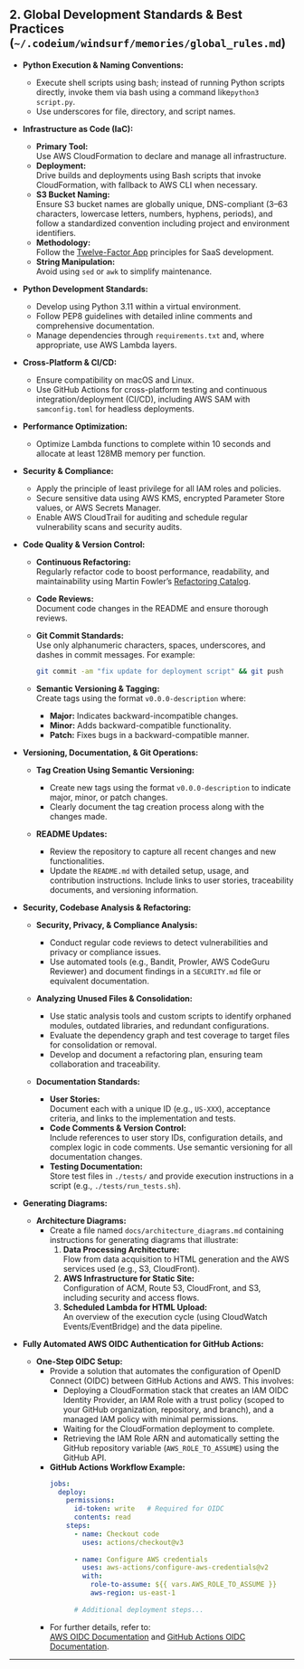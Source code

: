 ## 2. Global Development Standards & Best Practices (`~/.codeium/windsurf/memories/global_rules.md`) 

- **Python Execution & Naming Conventions:**
  - Execute shell scripts using bash; instead of running Python scripts directly, invoke them via bash using a command like`python3 script.py`.
  - Use underscores for file, directory, and script names.

- **Infrastructure as Code (IaC):**
  - **Primary Tool:**  
    Use AWS CloudFormation to declare and manage all infrastructure.
  - **Deployment:**  
    Drive builds and deployments using Bash scripts that invoke CloudFormation, with fallback to AWS CLI when necessary.
  - **S3 Bucket Naming:**  
    Ensure S3 bucket names are globally unique, DNS-compliant (3–63 characters, lowercase letters, numbers, hyphens, periods), and follow a standardized convention including project and environment identifiers.
  - **Methodology:**  
    Follow the [Twelve-Factor App](https://twelvefactorapp.com/) principles for SaaS development.
  - **String Manipulation:**  
    Avoid using `sed` or `awk` to simplify maintenance.

- **Python Development Standards:**
  - Develop using Python 3.11 within a virtual environment.
  - Follow PEP8 guidelines with detailed inline comments and comprehensive documentation.
  - Manage dependencies through `requirements.txt` and, where appropriate, use AWS Lambda layers.

- **Cross-Platform & CI/CD:**
  - Ensure compatibility on macOS and Linux.
  - Use GitHub Actions for cross-platform testing and continuous integration/deployment (CI/CD), including AWS SAM with `samconfig.toml` for headless deployments.

- **Performance Optimization:**
  - Optimize Lambda functions to complete within 10 seconds and allocate at least 128MB memory per function.

- **Security & Compliance:**
  - Apply the principle of least privilege for all IAM roles and policies.
  - Secure sensitive data using AWS KMS, encrypted Parameter Store values, or AWS Secrets Manager.
  - Enable AWS CloudTrail for auditing and schedule regular vulnerability scans and security audits.

- **Code Quality & Version Control:**
  - **Continuous Refactoring:**  
    Regularly refactor code to boost performance, readability, and maintainability using Martin Fowler’s [Refactoring Catalog](https://refactoring.com/catalog/).
  - **Code Reviews:**  
    Document code changes in the README and ensure thorough reviews.
  - **Git Commit Standards:**  
    Use only alphanumeric characters, spaces, underscores, and dashes in commit messages. For example:  
    ```bash
    git commit -am "fix update for deployment script" && git push
    ```
   
  - **Semantic Versioning & Tagging:**  
    Create tags using the format `v0.0.0-description` where:
    - **Major:** Indicates backward-incompatible changes.
    - **Minor:** Adds backward-compatible functionality.
    - **Patch:** Fixes bugs in a backward-compatible manner.

- **Versioning, Documentation, & Git Operations:**
  - **Tag Creation Using Semantic Versioning:**
    - Create new tags using the format `v0.0.0-description` to indicate major, minor, or patch changes.
    - Clearly document the tag creation process along with the changes made.
  
  - **README Updates:**
    - Review the repository to capture all recent changes and new functionalities.
    - Update the `README.md` with detailed setup, usage, and contribution instructions. Include links to user stories, traceability documents, and versioning information.

- **Security, Codebase Analysis & Refactoring:**
  - **Security, Privacy, & Compliance Analysis:**
    - Conduct regular code reviews to detect vulnerabilities and privacy or compliance issues.
    - Use automated tools (e.g., Bandit, Prowler, AWS CodeGuru Reviewer) and document findings in a `SECURITY.md` file or equivalent documentation.
  
  - **Analyzing Unused Files & Consolidation:**
    - Use static analysis tools and custom scripts to identify orphaned modules, outdated libraries, and redundant configurations.
    - Evaluate the dependency graph and test coverage to target files for consolidation or removal.
    - Develop and document a refactoring plan, ensuring team collaboration and traceability.

  - **Documentation Standards:**
    - **User Stories:**  
      Document each with a unique ID (e.g., `US-XXX`), acceptance criteria, and links to the implementation and tests.
    - **Code Comments & Version Control:**  
      Include references to user story IDs, configuration details, and complex logic in code comments. Use semantic versioning for all documentation changes.
    - **Testing Documentation:**  
      Store test files in `./tests/` and provide execution instructions in a script (e.g., `./tests/run_tests.sh`).

- **Generating Diagrams:**
  - **Architecture Diagrams:**
    - Create a file named `docs/architecture_diagrams.md` containing instructions for generating diagrams that illustrate:
      1. **Data Processing Architecture:**  
         Flow from data acquisition to HTML generation and the AWS services used (e.g., S3, CloudFront).
      2. **AWS Infrastructure for Static Site:**  
         Configuration of ACM, Route 53, CloudFront, and S3, including security and access flows.
      3. **Scheduled Lambda for HTML Upload:**  
         An overview of the execution cycle (using CloudWatch Events/EventBridge) and the data pipeline.

- **Fully Automated AWS OIDC Authentication for GitHub Actions:**
  - **One-Step OIDC Setup:**
    - Provide a solution that automates the configuration of OpenID Connect (OIDC) between GitHub Actions and AWS. This involves:
      - Deploying a CloudFormation stack that creates an IAM OIDC Identity Provider, an IAM Role with a trust policy (scoped to your GitHub organization, repository, and branch), and a managed IAM policy with minimal permissions.
      - Waiting for the CloudFormation deployment to complete.
      - Retrieving the IAM Role ARN and automatically setting the GitHub repository variable (`AWS_ROLE_TO_ASSUME`) using the GitHub API.
    - **GitHub Actions Workflow Example:**
      ```yaml
      jobs:
        deploy:
          permissions:
            id-token: write   # Required for OIDC
            contents: read
          steps:
            - name: Checkout code
              uses: actions/checkout@v3
            
            - name: Configure AWS credentials
              uses: aws-actions/configure-aws-credentials@v2
              with:
                role-to-assume: ${{ vars.AWS_ROLE_TO_ASSUME }}
                aws-region: us-east-1
            
            # Additional deployment steps...
      ```
    - For further details, refer to:  
      [AWS OIDC Documentation](https://docs.aws.amazon.com/IAM/latest/UserGuide/id_roles_providers_create_oidc.html) and [GitHub Actions OIDC Documentation](https://docs.github.com/en/actions/deployment/security-hardening-your-deployments/about-security-hardening-with-openid-connect).

---